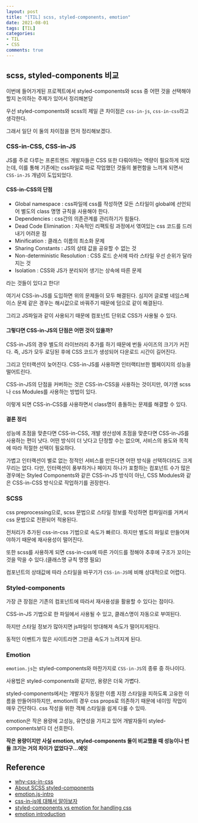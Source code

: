```yaml
---
layout: post
title: "[TIL] scss, styled-components, emotion"
date: 2021-08-01
tags: [TIL]
categories:
- TIL
- CSS
comments: true
---
```


## scss, styled-components 비교

이번에 들어가게된 프로젝트에서 styled-components와 scss 중 어떤 것을 선택해야할지 논의하는 주제가 있어서 정리해본당

우선 styled-components와 scss의 제일 큰 차이점은 `css-in-js`, `css-in-css`라고 생각한다.

그래서 일단 이 둘의 차이점을 먼저 정리해보겠다.

### CSS-in-CSS, CSS-in-JS

JS를 주로 다루는 프론트엔드 개발자들은 CSS 또한 다뤄야하는 역량이 필요하게 되었는데, 이를 통해 기존에는 css파일로 따로 작업했던 것들의 불편함을 느끼게 되면서 `CSS-in-JS` 개념이 도입되었다.

#### CSS-in-CSS의 단점

* Global namespace : css파일에 css를 작성하면 모든 스타일이 global에 선언되어 별도의 class 명명 규칙을 사용해야 한다.
* Dependencies : css간의 의존관계를 관리하기가 힘들다.
* Dead Code Elimination : 지속적인 리팩토링 과정에서 엮여있는 css 코드를 드러내기 어려운 점
* Minification : 클래스 이름의 최소화 문제
* Sharing Constants : JS의 상태 값을 공유할 수 없는 것
* Non-deterministic Resolution : CSS 로드 순서에 따라 스타일 우선 순위가 달라지는 것
* Isolation : CSS와 JS가 분리되어 생기는 상속에 따른 문제

라는 것들이 있다고 한다!

여기서 CSS-in-JS를 도입하면 위의 문제들이 모두 해결된다. 심지어 글로벌 네임스페이스 문제 같은 경우는 해시값으로 바꿔주기 때문에 덤으로 같이 해결된다.

그리고 JS파일과 같이 사용되기 때문에 컴포넌트 단위로 CSS가 사용될 수 있다.

#### 그렇다면 CSS-in-JS의 단점은 어떤 것이 있을까?

CSS-in-JS의 경우 별도의 라이브러리 추가를 하기 때문에 번들 사이즈의 크기가 커진다. 즉, JS가 모두 로딩된 후에 CSS 코드가 생성되어 다운로드 시간이 길어진다.

그리고 인터랙션이 늦어진다. CSS-in-JS를 사용하면 인터랙티브한 웹페이지의 성능을 떨어트린다.

CSS-in-JS의 단점을 커버하는 것은 CSS-in-CSS을 사용하는 것이지만, 여기엔 scss나 css Modules를 사용하는 방법이 있다.

이렇게 되면 CSS-in-CSS를 사용하면서 class명이 충돌하는 문제를 해결할 수 있다.


#### 결론 정리

성능에 초점을 맞춘다면 CSS-in-CSS, 개발 생산성에 초점을 맞춘다면 CSS-in-JS를 사용하는 편이 낫다. 어떤 방식이 더 낫다고 단정할 수는 없으며, 서비스의 용도와 목적에 따라 적절한 선택이 필요하다.

가볍고 인터랙션이 별로 없는 정적인 서비스를 만든다면 어떤 방식을 선택하더라도 크게 무리는 없다. 다만, 인터랙션이 풍부하거나 페이지 하나가 포함하는 컴포넌트 수가 많은 경우에는 Styled Components와 같은 CSS-in-JS 방식이 아닌, CSS Modules와 같은 CSS-in-CSS 방식으로 작업하기를 권장한다.

### SCSS

css preprocessing으로, scss 문법으로 스타일 정보를 작성하면 컴파일러를 거켜서 css 문법으로 전환되어 적용된다.

전처리가 추가된 css-in-css 기법으로 속도가 빠르다. 하지만 별도의 파일로 만들어져야하기 때문에 재사용성이 떨어진다.

또한 scss를 사용하게 되면 css-in-css에 따른 가이드를 정해야 추후에 구조가 꼬이는 것을 막을 수 있다.(클래스명 규칙 명명 필요)

컴포넌트의 상태값에 따라 스타일을 바꾸기가 `CSS-in-JS`에 비해 상대적으로 어렵다.

### Styled-components

가장 큰 장점은 기존의 컴포넌트에 따라서 재사용성을 활용할 수 있다는 점이다.

CSS-in-JS 기법으로 한 파일에서 사용될 수 있고, 클래스명이 자동으로 부여된다.

하지만 스타일 정보가 많아지면 js파일이 방대해져 속도가 떨어지게된다.

동적인 이벤트가 많은 사이트라면 그만큼 속도가 느려지게 된다.


### Emotion

`emotion.js`는 styled-components와 마찬가지로 `CSS-in-JS`의 종류 중 하나이다. 

사용법은 styled-components와 같지만, 용량은 더욱 가볍다.

styled-components에서는 개발자가 동일한 이름 지정 스타일을 피하도록 고유한 이름을 만들어야하지만, emotion의 경우 css props로 의존하기 때문에 네이밍 작업이 매우 간단하다. css 작성을 위한 객체 스타일을 쉽게 다룰 수 있따.

emotion은 작은 용량에 고성능, 유연성을 가지고 있어 개발자들이 styled-components보다 더 선호한다.

**작은 용량이지만 사실 emotion, styled-components 둘이 비교했을 때 성능이나 번들 크기는 거의 차이가 없었다구...에잇**


## Reference

- [why-css-in-css](https://blueshw.github.io/2020/09/14/why-css-in-css/)
- [About SCSS styled-components](https://velog.io/@sgyos000/About-SCSS-Styled-components-%EB%B9%84%EA%B5%90)
- [emotion.js-intro](https://www.howdy-mj.me/css/emotion.js-intro/)
- [css-in-js에 대해서 알아보자](https://devowen.com/352)
- [styled-components vs emotion for handling css](https://blog.logrocket.com/styled-components-vs-emotion-for-handling-css/)
- [emotion introduction](https://emotion.sh/docs/introduction)
